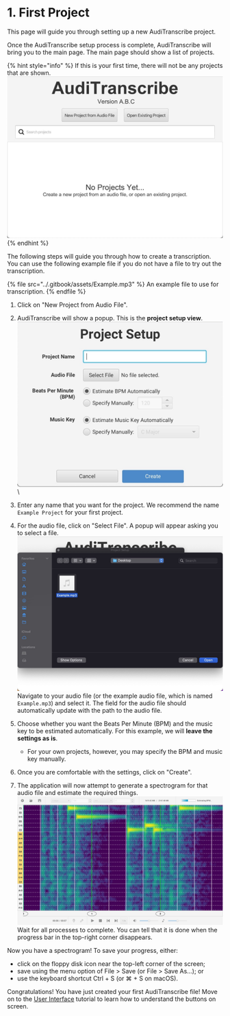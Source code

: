 # 1. First Project

This page will guide you through setting up a new AudiTranscribe project.

Once the AudiTranscribe setup process is complete, AudiTranscribe will bring you to the main page. The main page should show a list of projects.

{% hint style="info" %}
If this is your first time, there will not be any projects that are shown.\
![No Projects](img/1-first-project/no-projects.jpg)
{% endhint %}

The following steps will guide you through how to create a transcription. You can use the following example file if you do not have a file to try out the transcription.

{% file src="../.gitbook/assets/Example.mp3" %}
An example file to use for transcription.
{% endfile %}

1. Click on "New Project from Audio File".
2. AudiTranscribe will show a popup. This is the **project setup view**.\
   ![Project Setup View](img/1-first-project/project-setup.jpg)\

3. Enter any name that you want for the project. We recommend the name `Example Project` for your first project.
4. For the audio file, click on "Select File". A popup will appear asking you to select a file.\
   ![Select Audio File](img/1-first-project/select-audio-file.jpg)\
   Navigate to your audio file (or the example audio file, which is named `Example.mp3`) and select it. The field for the audio file should automatically update with the path to the audio file.
5. Choose whether you want the Beats Per Minute (BPM) and the music key to be estimated automatically. For this example, we will **leave the settings as is**.
   * For your own projects, however, you may specify the BPM and music key manually.
6. Once you are comfortable with the settings, click on "Create".
7. The application will now attempt to generate a spectrogram for that audio file and estimate the required things.\
   ![Generating Spectrogram](img/1-first-project/generating-spectrogram.jpg)\
   Wait for all processes to complete. You can tell that it is done when the progress bar in the top-right corner disappears.

Now you have a spectrogram! To save your progress, either:

* click on the floppy disk icon near the top-left corner of the screen;
* save using the menu option of File > Save (or File > Save As...); or
* use the keyboard shortcut Ctrl + S (or ⌘ + S on macOS).

Congratulations! You have just created your first AudiTranscribe file! Move on to the [User Interface](2-user-interface.md) tutorial to learn how to understand the buttons on screen.
